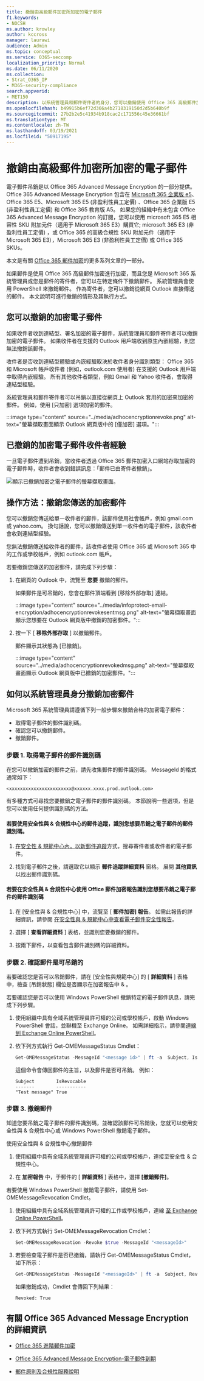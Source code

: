 ```yaml
---
title: 撤銷由高級郵件加密所加密的電子郵件
f1.keywords:
- NOCSH
ms.author: krowley
author: kccross
manager: laurawi
audience: Admin
ms.topic: conceptual
ms.service: O365-seccomp
localization_priority: Normal
ms.date: 06/11/2020
ms.collection:
- Strat_O365_IP
- M365-security-compliance
search.appverid:
- MET150
description: 以系統管理員和郵件寄件者的身分，您可以撤銷使用 Office 365 高級郵件加密所加密的特定電子郵件。
ms.openlocfilehash: b49915b6ef72d366a4b2718319150d2d5b640b9f
ms.sourcegitcommit: 27b2b2e5c41934b918cac2c171556c45e36661bf
ms.translationtype: MT
ms.contentlocale: zh-TW
ms.lasthandoff: 03/19/2021
ms.locfileid: "50917195"
---
```

# <a name="revoke-email-encrypted-by-advanced-message-encryption"></a>撤銷由高級郵件加密所加密的電子郵件

電子郵件吊銷是以 Office 365 Advanced Message Encryption 的一部分提供。 Office 365 Advanced Message Encryption 包含在 [Microsoft 365 企業版 e5](https://www.microsoft.com/microsoft-365/enterprise/home)、Office 365 E5、Microsoft 365 E5 (非盈利性員工定價) 、Office 365 企業版 E5 (非盈利性員工定價) 和 Office 365 教育版 A5。 如果您的組織中有未包含 Office 365 Advanced Message Encryption 的訂閱，您可以使用 microsoft 365 E5 相容性 SKU 附加元件（適用于 Microsoft 365 E3）購買它; microsoft 365 E3 (非盈利性員工定價) ，或 Office 365 的高級合規性 SKU 附加元件（適用于 Microsoft 365 E3），Microsoft 365 E3 (非盈利性員工定價) 或 Office 365 SKUs。

本文是有關 [Office 365 郵件加密](ome.md)的更多系列文章的一部分。

如果郵件是使用 Office 365 高級郵件加密進行加密，而且您是 Microsoft 365 系統管理員或您是郵件的寄件者，您可以在特定條件下撤銷郵件。 系統管理員會使用 PowerShell 來撤銷郵件。 作為寄件者，您可以撤銷從網頁 Outlook 直接傳送的郵件。 本文說明可進行撤銷的情形及其執行方式。
  
## <a name="encrypted-emails-that-you-can-revoke"></a>您可以撤銷的加密電子郵件

如果收件者收到連結型、署名加密的電子郵件，系統管理員和郵件寄件者可以撤銷加密的電子郵件。 如果收件者在支援的 Outlook 用戶端收到原生內嵌經驗，則您無法撤銷該郵件。

收件者是否收到連結型體驗或內嵌經驗取決於收件者身分識別類型： Office 365 和 Microsoft 帳戶收件者 (例如，outlook.com 使用者) 在支援的 Outlook 用戶端中取得內嵌經驗。 所有其他收件者類型，例如 Gmail 和 Yahoo 收件者，會取得連結型經驗。

系統管理員和郵件寄件者可以吊銷以直接從網頁上 Outlook 套用的加密來加密的郵件。 例如，使用 [只加密] 選項加密的郵件。

:::image type="content" source="../media/adhocencryptionrevoke.png" alt-text="螢幕擷取畫面顯示 Outlook 網頁版中的 [僅加密] 選項。":::

## <a name="recipient-experience-for-revoked-encrypted-emails"></a>已撤銷的加密電子郵件收件者經驗

一旦電子郵件遭到吊銷，當收件者透過 Office 365 郵件加密入口網站存取加密的電子郵件時，收件者會收到錯誤訊息：「郵件已由寄件者撤銷」。

![顯示已撤銷加密之電子郵件的螢幕擷取畫面。](../media/revoked-encrypted-email.png)

## <a name="how-to-revoke-an-encrypted-message-that-you-sent"></a>操作方法：撤銷您傳送的加密郵件

您可以撤銷您傳送給單一收件者的郵件，該郵件使用社會帳戶，例如 gmail.com 或 yahoo.com。 換句話說，您可以撤銷傳送到單一收件者的電子郵件，該收件者會收到連結型經驗。

您無法撤銷傳送給收件者的郵件，該收件者使用 Office 365 或 Microsoft 365 中的工作或學校帳戶，例如 outlook.com 帳戶。 

若要撤銷您傳送的加密郵件，請完成下列步驟：

1. 在網頁的 Outlook 中，流覽至 **您要** 撤銷的郵件。

   如果郵件是可吊銷的，您會在郵件頂端看到 [移除外部存取] 連結。

    :::image type="content" source="../media/infoprotect-email-encryption/adhocencryptionrevokesentmsg.png" alt-text="螢幕擷取畫面顯示您想要在 Outlook 網頁版中撤銷的加密郵件。":::

2. 按一下 [ **移除外部存取** ] 以撤銷郵件。

   郵件顯示其狀態為 [已撤銷]。

   :::image type="content" source="../media/adhocencryptionrevokedmsg.png" alt-text="螢幕擷取畫面顯示 Outlook 網頁版中已撤銷的加密郵件。":::

## <a name="how-to-revoke-an-encrypted-message-as-an-administrator"></a>如何以系統管理員身分撤銷加密郵件

Microsoft 365 系統管理員請遵循下列一般步驟來撤銷合格的加密電子郵件：

- 取得電子郵件的郵件識別碼。
- 確認您可以撤銷郵件。
- 撤銷郵件。

### <a name="step-1-obtain-the-message-id-of-the-email"></a>步驟 1. 取得電子郵件的郵件識別碼

在您可以撤銷加密的郵件之前，請先收集郵件的郵件識別碼。 MessageId 的格式通常如下：

`<xxxxxxxxxxxxxxxxxxxxxxx@xxxxxx.xxxx.prod.outlook.com>`  

有多種方式可尋找您要撤銷之電子郵件的郵件識別碼。 本節說明一些選項，但是您可以使用任何提供識別碼的方法。

#### <a name="to-identify-the-message-id-of-the-email-you-want-to-revoke-by-using-message-trace-in-the-security-amp-compliance-center"></a>若要使用安全性與 &amp; 合規性中心的郵件追蹤，識別您想要吊銷之電子郵件的郵件識別碼。

1. [在安全性 & 規範中心內，以新郵件追蹤](https://blogs.technet.microsoft.com/exchange/2018/05/02/new-message-trace-in-office-365-security-compliance-center/)方式，搜尋寄件者或收件者的電子郵件。

2. 找到電子郵件之後，請選取它以顯示 **郵件追蹤詳細資料** 窗格。 展開 **其他資訊** 以找出郵件識別碼。

#### <a name="to-identify-the-message-id-of-the-email-you-want-to-revoke-by-using-office-message-encryption-reports-in-the-security-amp-compliance-center"></a>若要在安全性與 &amp; 合規性中心使用 Office 郵件加密報告識別您想要吊銷之電子郵件的郵件識別碼

1. 在 [安全性與 &amp; 合規性中心] 中，流覽至 [ **郵件加密] 報告**。 如需此報告的詳細資訊，請參閱 [在安全性與 &amp; 規範中心中查看電子郵件安全性報告](../security/office-365-security/view-email-security-reports.md)。

2. 選擇 [ **查看詳細資料** ] 表格，並識別您要撤銷的郵件。

3. 按兩下郵件，以查看包含郵件識別碼的詳細資料。

### <a name="step-2-verify-that-the-mail-is-revocable"></a>步驟 2. 確認郵件是可吊銷的

若要確認您是否可以吊銷郵件，請在 [安全性與規範中心] 的 [ **詳細資料** ] 表格中，檢查 [吊銷狀態] 欄位是否顯示在加密報告中 &amp; 。

若要確認您是否可以使用 Windows PowerShell 撤銷特定的電子郵件訊息，請完成下列步驟。

1. 使用組織中具有全域系統管理員許可權的公司或學校帳戶，啟動 Windows PowerShell 會話，並聯機至 Exchange Online。 如需詳細指示，請參閱[連線到 Exchange Online PowerShell](/powershell/exchange/connect-to-exchange-online-powershell)。

2. 依下列方式執行 Get-OMEMessageStatus Cmdlet：

     ```powershell
     Get-OMEMessageStatus -MessageId "<message id>" | ft -a  Subject, IsRevocable
     ```

   這個命令會傳回郵件的主旨，以及郵件是否可吊銷。 例如：

     ```console
     Subject        IsRevocable
     -------        -----------
     "Test message" True
     ```

### <a name="step-3-revoke-the-mail"></a>步驟 3. 撤銷郵件

知道您要吊銷之電子郵件的郵件識別碼，並確認該郵件可吊銷後，您就可以使用安全性與 &amp; 合規性中心或 Windows PowerShell 撤銷電子郵件。

使用安全性與 &amp; 合規性中心撤銷郵件

1. 使用組織中具有全域系統管理員許可權的公司或學校帳戶，連接至安全性 & 合規性中心。

2. 在 **加密報告** 中，于郵件的 [ **詳細資料** ] 表格中，選擇 **[撤銷郵件]**。

若要使用 Windows PowerShell 撤銷電子郵件，請使用 Set-OMEMessageRevocation Cmdlet。

1. 使用組織中具有全域系統管理員許可權的工作或學校帳戶，連線 [至 Exchange Online PowerShell](/powershell/exchange/connect-to-exchange-online-powershell)。

2. 依下列方式執行 Set-OMEMessageRevocation Cmdlet：

    ```powershell
    Set-OMEMessageRevocation -Revoke $true -MessageId "<messageId>"
    ```

3. 若要檢查電子郵件是否已撤銷，請執行 Get-OMEMessageStatus Cmdlet，如下所示：

    ```powershell
    Get-OMEMessageStatus -MessageId "<messageId>" | ft -a  Subject, Revoked
    ```

    如果撤銷成功，Cmdlet 會傳回下列結果：  

     ```console
     Revoked: True
     ```

## <a name="more-information-about-office-365-advanced-message-encryption"></a>有關 Office 365 Advanced Message Encryption 的詳細資訊

- [Office 365 進階郵件加密](ome-advanced-message-encryption.md)

- [Office 365 Advanced Message Encryption-電子郵件到期](ome-advanced-expiration.md)

- [郵件原則及合規性服務說明](/office365/servicedescriptions/exchange-online-service-description/message-policy-and-compliance)